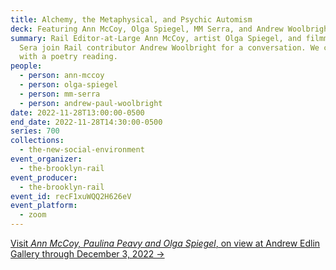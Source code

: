 ```yaml
---
title: Alchemy, the Metaphysical, and Psychic Automism
deck: Featuring Ann McCoy, Olga Spiegel, MM Serra, and Andrew Woolbright
summary: Rail Editor-at-Large Ann McCoy, artist Olga Spiegel, and filmmaker MM
  Sera join Rail contributor Andrew Woolbright for a conversation. We conclude
  with a poetry reading.
people:
  - person: ann-mccoy
  - person: olga-spiegel
  - person: mm-serra
  - person: andrew-paul-woolbright
date: 2022-11-28T13:00:00-0500
end_date: 2022-11-28T14:30:00-0500
series: 700
collections:
  - the-new-social-environment
event_organizer:
  - the-brooklyn-rail
event_producer:
  - the-brooklyn-rail
event_id: recF1xuWQQ2H626eV
event_platform:
  - zoom
---
```

[V﻿isit *Ann McCoy, Paulina Peavy and Olga Spiegel*, on view at Andrew Edlin Gallery through December 3, 2022 →](https://www.edlingallery.com/exhibitions/ann-mccoy-paulina-peavy-and-olga-spiegel)